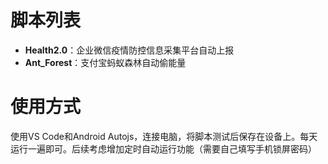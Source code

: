 # 脚本列表
- **Health2.0**：企业微信疫情防控信息采集平台自动上报
- **Ant_Forest**：支付宝蚂蚁森林自动偷能量

# 使用方式
使用VS Code和Android Autojs，连接电脑，将脚本测试后保存在设备上。每天运行一遍即可。后续考虑增加定时自动运行功能（需要自己填写手机锁屏密码）
